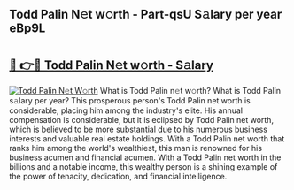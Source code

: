 ## Todd Palin N𝚎t w𝚘rth - Part-qsU S𝚊lary per year eBp9L

# <h2><a href="http://gc35vv.nevu.top/?p=Todd+Palin">🔗 👉🔴 Todd Palin N𝚎t w𝚘rth - S𝚊lary</a></h2>

[![Todd Palin N𝚎t W𝚘rth](https://i.imgur.com/Oavwk0R.jpeg)](http://gc35vv.nevu.top/?p=Todd+Palin)
What is Todd Palin n𝚎t w𝚘rth? What is Todd Palin s𝚊lary per year?
This prosperous person's Todd Palin net worth is considerable, placing him among the industry's elite. His annual compensation is considerable, but it is eclipsed by Todd Palin net worth, which is believed to be more substantial due to his numerous business interests and valuable real estate holdings. With a Todd Palin net worth that ranks him among the world's wealthiest, this man is renowned for his business acumen and financial acumen. With a Todd Palin net worth in the billions and a notable income, this wealthy person is a shining example of the power of tenacity, dedication, and financial intelligence.
